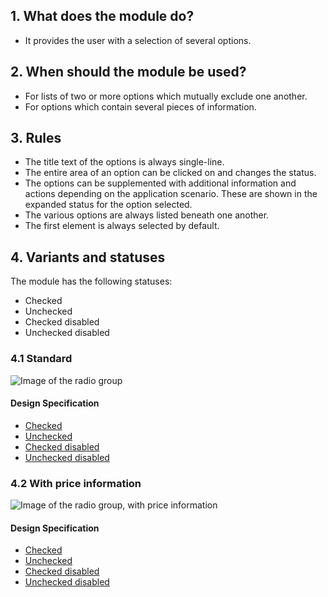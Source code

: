 ## 1. What does the module do? 
* It provides the user with a selection of several options.

## 2. When should the module be used? 
* For lists of two or more options which mutually exclude one another. 
* For options which contain several pieces of information.

## 3. Rules 
* The title text of the options is always single-line. 
* The entire area of an option can be clicked on and changes the status. 
* The options can be supplemented with additional information and actions depending on the application scenario. These are shown in the expanded status for the option selected. 
* The various options are always listed beneath one another. 
* The first element is always selected by default.

## 4. Variants and statuses 
The module has the following statuses: 
* Checked
* Unchecked
* Checked disabled
* Unchecked disabled

### 4.1 Standard
![Image of the radio group](https://raw.githubusercontent.com/sbb-design-systems/design-system-mobile-documentation/master/documentation/modules/radio-group/images/MM20_ohne_Preis.png 'class: image')

#### Design Specification
*   [Checked](https://sbb.invisionapp.com/d/main#/console/14051805/322950113/inspect)
*   [Unchecked](https://sbb.invisionapp.com/d/main#/console/14051805/322950114/inspect)
*   [Checked disabled](https://sbb.invisionapp.com/d/main#/console/14051805/322950115/inspect)
*   [Unchecked disabled](https://sbb.invisionapp.com/d/main#/console/14051805/322950116/inspect)

### 4.2 With price information 
![Image of the radio group, with price information](https://raw.githubusercontent.com/sbb-design-systems/design-system-mobile-documentation/master/documentation/modules/radio-group/images/MM20_mit_Preis.png 'class: image')

#### Design Specification
*   [Checked](https://sbb.invisionapp.com/d/main#/console/14051805/322950117/inspect)
*   [Unchecked](https://sbb.invisionapp.com/d/main#/console/14051805/322950118/inspect)
*   [Checked disabled](https://sbb.invisionapp.com/d/main#/console/14051805/322950119/inspect)
*   [Unchecked disabled](https://sbb.invisionapp.com/d/main#/console/14051805/322950120/inspect)

